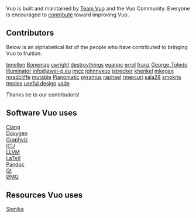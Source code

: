 Vuo is built and maintained by [Team Vuo](/about) and the Vuo Community.
Everyone is encouraged to [contribute](/contribute) toward improving Vuo.

## Contributors

Below is an alphabetical list of the people who have contributed to bringing Vuo to fruition.

[bmellen](http://bradleymellen.com/)
[Bonemap](http://bonemap.com)
[cwright](http://perpendiculo.us/)
[destroythings](http://www.destroythingsbeautiful.com)
[eganpc](http://vuo.org/user/920)
[errol](https://myspace.com/modify-errol)
[franz](http://1024architecture.net)
[George_Toledo](http://qctwit.blogspot.com)
[Illuminator](http://vuo.org/user/712)
[info@zwei-p.eu](http://zwei-p.eu)
[jmcc](http://kosada.com/About/Kosada/JeanMarieCackowskiCampbell)
[johnnykuo](http://vuo.org/user/235)
[jstrecker](https://sites.google.com/site/jaymiestrecker/)
[khenkel](https://github.com/karl-)
[mkegan](http://kosada.com/About/Kosada/MelissaEgan)
[mradcliffe](http://tabi.nokoto.org)
[mutable](http://www.mutables.com)
[Pianomatic](http://vuo.org/user/851)
[pyramus](http://vuo.org/user/489)
[raphael](http://raphaeldiluzio.com)
[rmercuri](http://www.notablesoftware.com/rmercuri.html)
[sala28](http://facebook.com/sala28)
[smokris](http://kineme.net/users/smokris)
[tmoles](http://kosada.com/About/Kosada/TravisMoles)
[useful design](http://vuo.org/user/143)
[vade](http://vade.info/)

Thanks be to our contributors!

## Software Vuo uses

[Clang](http://clang.llvm.org)  
[Doxygen](http://doxygen.org)  
[Graphviz](http://graphviz.org)  
[ICU](http://icu-project.org)  
[LLVM](http://llvm.org)  
[LaTeX](http://tug.org)  
[Pandoc](http://johnmacfarlane.net/pandoc)  
[Qt](http://qt-project.org)  
[ØMQ](http://zeromq.org)  

## Resources Vuo uses

[Signika](http://ancymonic.com/Projects/signika.html)